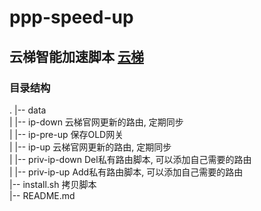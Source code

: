 # ppp-speed-up
## 云梯智能加速脚本 [云梯](www.yuntiweb.com)

### 目录结构
.
|-- data  
|   |-- ip-down         云梯官网更新的路由, 定期同步  
|   |-- ip-pre-up       保存OLD网关  
|   |-- ip-up           云梯官网更新的路由, 定期同步  
|   |-- priv-ip-down    Del私有路由脚本, 可以添加自己需要的路由  
|   |-- priv-ip-up      Add私有路由脚本, 可以添加自己需要的路由  
|-- install.sh          拷贝脚本  
|-- README.md  
